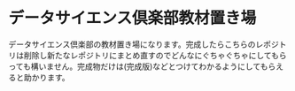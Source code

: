 # データサイエンス倶楽部教材置き場
データサイエンス倶楽部の教材置き場になります。完成したらこちらのレポジトリは削除し新たなレポジトリにまとめ直すのでどんなにぐちゃぐちゃにしてもらっても構いません。完成物だけは(完成版)などとつけてわかるようにしてもらえると助かります。
